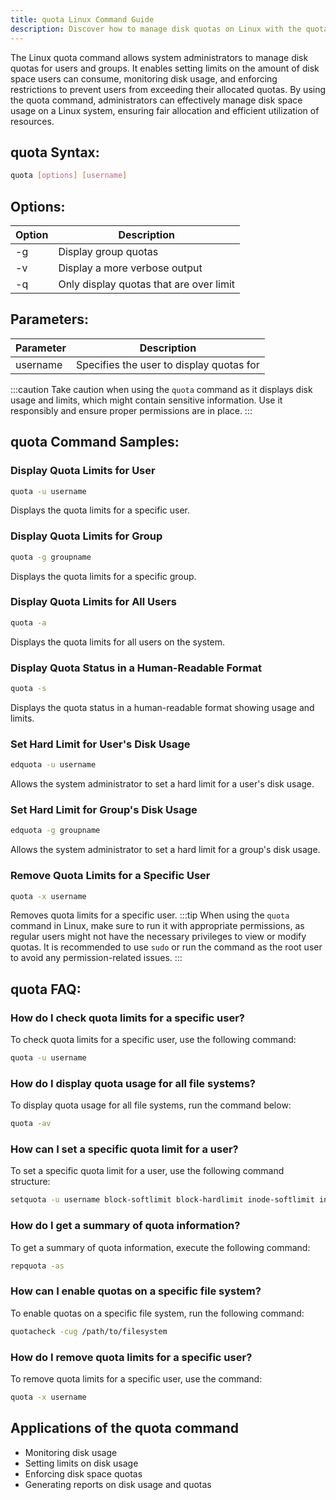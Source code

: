 ```yaml
---
title: quota Linux Command Guide
description: Discover how to manage disk quotas on Linux with the quota command. Learn how to set limits, monitor usage, and enforce restrictions on users and groups.
---
```


The Linux quota command allows system administrators to manage disk quotas for users and groups. It enables setting limits on the amount of disk space users can consume, monitoring disk usage, and enforcing restrictions to prevent users from exceeding their allocated quotas. By using the quota command, administrators can effectively manage disk space usage on a Linux system, ensuring fair allocation and efficient utilization of resources.

## quota Syntax:
```bash
quota [options] [username]
```
## Options:
| Option | Description                           |
|--------|---------------------------------------|
| -g     | Display group quotas                  |
| -v     | Display a more verbose output         |
| -q     | Only display quotas that are over limit|

## Parameters:
| Parameter | Description                           |
|-----------|---------------------------------------|
| username  | Specifies the user to display quotas for| 

:::caution
Take caution when using the `quota` command as it displays disk usage and limits, which might contain sensitive information. Use it responsibly and ensure proper permissions are in place.
:::
## quota Command Samples:
### Display Quota Limits for User
```bash
quota -u username
```
Displays the quota limits for a specific user.

### Display Quota Limits for Group
```bash
quota -g groupname
```
Displays the quota limits for a specific group.

### Display Quota Limits for All Users
```bash
quota -a
```
Displays the quota limits for all users on the system.

### Display Quota Status in a Human-Readable Format
```bash
quota -s
```
Displays the quota status in a human-readable format showing usage and limits.

### Set Hard Limit for User's Disk Usage
```bash
edquota -u username
```
Allows the system administrator to set a hard limit for a user's disk usage.

### Set Hard Limit for Group's Disk Usage
```bash
edquota -g groupname
```
Allows the system administrator to set a hard limit for a group's disk usage.

### Remove Quota Limits for a Specific User
```bash
quota -x username
```
Removes quota limits for a specific user.
:::tip
When using the `quota` command in Linux, make sure to run it with appropriate permissions, as regular users might not have the necessary privileges to view or modify quotas. It is recommended to use `sudo` or run the command as the root user to avoid any permission-related issues.
:::

## quota FAQ:
### How do I check quota limits for a specific user?
To check quota limits for a specific user, use the following command:
```bash
quota -u username
```

### How do I display quota usage for all file systems?
To display quota usage for all file systems, run the command below:
```bash
quota -av
```

### How can I set a specific quota limit for a user?
To set a specific quota limit for a user, use the following command structure:
```bash
setquota -u username block-softlimit block-hardlimit inode-softlimit inode-hardlimit filesystem
```

### How do I get a summary of quota information?
To get a summary of quota information, execute the following command:
```bash
repquota -as
```

### How can I enable quotas on a specific file system?
To enable quotas on a specific file system, run the following command:
```bash
quotacheck -cug /path/to/filesystem
```

### How do I remove quota limits for a specific user?
To remove quota limits for a specific user, use the command:
```bash
quota -x username
```
## Applications of the quota command

- Monitoring disk usage
- Setting limits on disk usage
- Enforcing disk space quotas
- Generating reports on disk usage and quotas